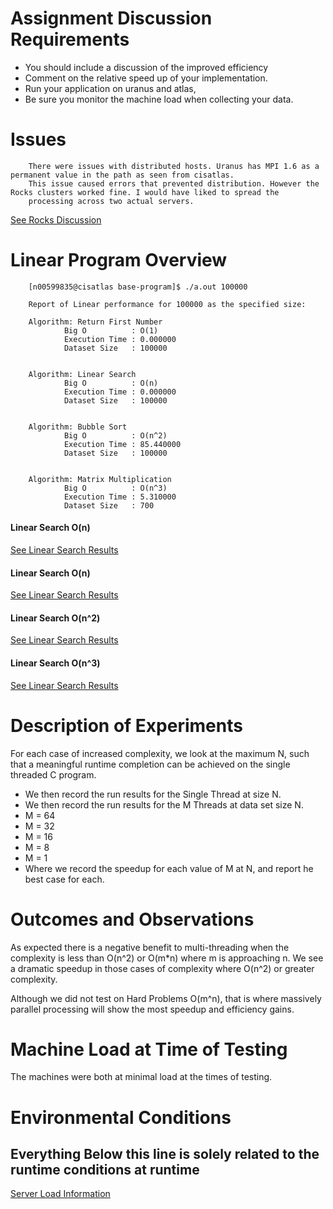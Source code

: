 
# Assignment Discussion Requirements
- You should include a discussion of the improved efficiency
- Comment on the relative speed up of your implementation. 
- Run your application on uranus and atlas, 
 - Be sure you monitor the machine load when collecting your data. 

# Issues
        There were issues with distributed hosts. Uranus has MPI 1.6 as a permanent value in the path as seen from cisatlas. 
        This issue caused errors that prevented distribution. However the Rocks clusters worked fine. I would have liked to spread the 
        processing across two actual servers.

[See Rocks Discussion](./discussion.rocks.md)

# Linear Program Overview

        [n00599835@cisatlas base-program]$ ./a.out 100000

        Report of Linear performance for 100000 as the specified size:

        Algorithm: Return First Number
                Big O          : O(1)
                Execution Time : 0.000000
                Dataset Size   : 100000


        Algorithm: Linear Search
                Big O          : O(n)
                Execution Time : 0.000000
                Dataset Size   : 100000


        Algorithm: Bubble Sort
                Big O          : O(n^2)
                Execution Time : 85.440000
                Dataset Size   : 100000


        Algorithm: Matrix Multiplication
                Big O          : O(n^3)
                Execution Time : 5.310000
                Dataset Size   : 700


#### Linear Search O(n)
[See Linear Search Results](./discussion.first.number.results.md)

#### Linear Search O(n)
[See Linear Search Results](./discussion.search.results.md)

#### Linear Search O(n^2)
[See Linear Search Results](./discussion.bubble.results.md)

#### Linear Search O(n^3)
[See Linear Search Results](./discussion.matrix.results.md)

# Description of Experiments

For each case of increased complexity, we look at the maximum N, such that a meaningful runtime completion can be 
achieved on the single threaded C program. 

- We then record the run results for the Single Thread at size N.
- We then record the run results for the M Threads at data set size N.
 - M = 64
 - M = 32
 - M = 16
 - M = 8
 - M = 1
- Where we record the speedup for each value of M at N, and report he best case for each.

# Outcomes and Observations

As expected there is a negative benefit to multi-threading when the complexity is less than O(n^2) or O(m*n)
where m is approaching n. We see a dramatic speedup in those cases of complexity where O(n^2) or greater complexity.

Although we did not test on Hard Problems O(m^n), that is where massively parallel processing will show the most 
speedup and efficiency gains.

# Machine Load at Time of Testing

The machines were both at minimal load at the times of testing.

#  Environmental Conditions

**Everything Below this line is solely related to the runtime conditions at runtime**
---------------------------------------------------------------------------------------------------------------

[Server Load Information](./discussion.machine.load.md)